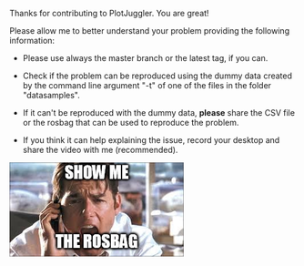 Thanks for contributing to PlotJuggler. You are great!

Please allow me to better understand your problem providing the following information:

- Please use always the master branch or the latest tag, if you can. 

- Check if the problem can be reproduced using the dummy data created by the command line argument "-t" of one of the files in the folder "datasamples".

- If it can't be reproduced with the dummy data, __please__ share the CSV file or the rosbag that can be used to reproduce the problem.

- If you think it can help explaining the issue, record your desktop and share the video with me (recommended).

![share the rosbag](show_me_the_rosbag.jpg)
